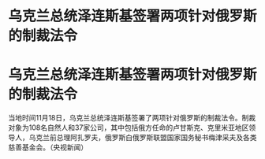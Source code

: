 # 乌克兰总统泽连斯基签署两项针对俄罗斯的制裁法令

# 乌克兰总统泽连斯基签署两项针对俄罗斯的制裁法令

当地时间11月18日，乌克兰总统泽连斯基签署了两项针对俄罗斯的制裁法令。制裁对象为108名自然人和37家公司，其中包括俄方任命的卢甘斯克、克里米亚地区领导人，乌克兰前总理阿扎罗夫，俄罗斯白俄罗斯联盟国家国务秘书梅津采夫及各类慈善基金会。（央视新闻）


